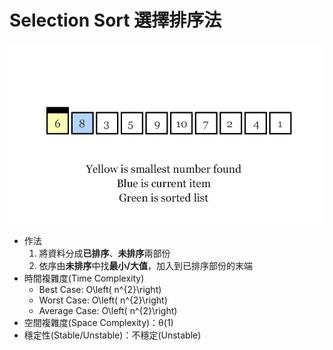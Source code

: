 # Selection Sort 選擇排序法

![](selection-sort.gif)

- 作法
    1. 將資料分成**已排序**、**未排序**兩部份
    2. 依序由**未排序**中找**最小/大值**，加入到已排序部份的末端
- 時間複雜度(Time Complexity)
    - Best Case: O\left( n^{2}\right)
    - Worst Case: O\left( n^{2}\right)
    - Average Case: O\left( n^{2}\right)
- 空間複雜度(Space Complexity)：θ(1)
- 穩定性(Stable/Unstable)：不穩定(Unstable)
